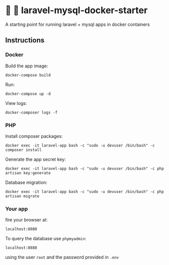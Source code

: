 # 🚀 🐋  laravel-mysql-docker-starter

A starting point for running laravel + mysql apps in docker containers

## Instructions

### Docker

Build the app image:

`docker-compose build`

Run:

`docker-compose up -d`

View logs:

`docker-composer logs -f`

### PHP

Install composer packages:

`docker exec -it laravel-app bash -c "sudo -u devuser /bin/bash" -c composer install`

Generate the app secret key:

`docker exec -it laravel-app bash -c "sudo -u devuser /bin/bash" -c php artisan key:generate`

Database migration:

`docker exec -it laravel-app bash -c "sudo -u devuser /bin/bash" -c php artisan migrate`

### Your app

fire your browser at:

`localhost:8080`

To query the database use `phpmyadmin`:

`localhost:8888`

using the user `root` and the password provided in `.env`

